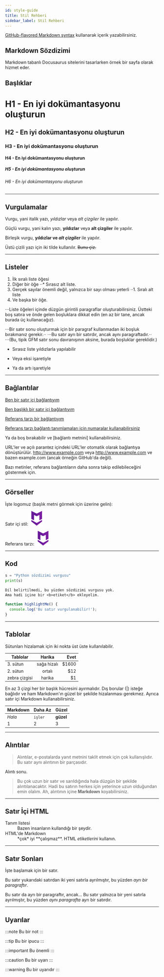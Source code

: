 ```yaml
---
id: style-guide
title: Stil Rehberi
sidebar_label: Stil Rehberi
---
```


[GitHub-flavored Markdown syntax](https://github.github.com/gfm/) kullanarak içerik yazabilirsiniz.

## Markdown Sözdizimi

Markdown tabanlı Docusaurus sitelerini tasarlarken örnek bir sayfa olarak hizmet eder.

## Başlıklar

# H1 - En iyi dokümantasyonu oluşturun

## H2 - En iyi dokümantasyonu oluşturun

### H3 - En iyi dokümantasyonu oluşturun

#### H4 - En iyi dokümantasyonu oluşturun

##### H5 - En iyi dokümantasyonu oluşturun

###### H6 - En iyi dokümantasyonu oluşturun

---

## Vurgulamalar

Vurgu, yani italik yazı, _yıldızlar_ veya _alt çizgiler_ ile yapılır.

Güçlü vurgu, yani kalın yazı, **yıldızlar** veya **alt çizgiler** ile yapılır.

Birleşik vurgu, **yıldızlar ve _alt çizgiler_** ile yapılır.

Üstü çizili yazı için iki tilde kullanılır. ~~Bunu çiz.~~

---

## Listeler

1. İlk sıralı liste öğesi
1. Diğer bir öğe ⋅⋅\* Sırasız alt liste.
1. Gerçek sayılar önemli değil, yalnızca bir sayı olması yeterli ⋅⋅1. Sıralı alt liste
1. Ve başka bir öğe.

⋅⋅⋅Liste öğeleri içinde düzgün girintili paragraflar oluşturabilirsiniz. Üstteki boş satıra ve önde gelen boşluklara dikkat edin (en az bir tane, ancak burada üç kullanacağız).

⋅⋅⋅Bir satır sonu oluşturmak için bir paragraf kullanmadan iki boşluk bırakmanız gerekir.⋅⋅ ⋅⋅⋅Bu satır ayrı bir satırdır, ancak aynı paragraftadır.⋅⋅ ⋅⋅⋅(Bu, tipik GFM satır sonu davranışının aksine, burada boşluklar gereklidir.)

- Sırasız liste yıldızlarla yapılabilir

* Veya eksi işaretiyle

- Ya da artı işaretiyle

---

## Bağlantılar

[Ben bir satır içi bağlantıyım](https://www.google.com)

[Ben başlıklı bir satır içi bağlantıyım](https://www.google.com "Google'ın Ana Sayfası")

[Referans tarzı bir bağlantıyım][arbitrary case-insensitive reference text]

[Referans tarzı bağlantı tanımlamaları için numaralar kullanabilirsiniz][1]

Ya da boş bırakabilir ve [bağlantı metnini] kullanabilirsiniz.

URL'ler ve açılı parantez içindeki URL'ler otomatik olarak bağlantıya dönüştürülür. http://www.example.com veya <http://www.example.com> ve bazen example.com (ancak örneğin GitHub'da değil).

Bazı metinler, referans bağlantıların daha sonra takip edilebileceğini göstermek için.

[arbitrary case-insensitive reference text]: https://www.mozilla.org
[1]: http://slashdot.org
[link text itself]: http://www.reddit.com

---

## Görseller

İşte logomuz (başlık metni görmek için üzerine gelin):

Satır içi stil: ![alt text](https://github.com/adam-p/markdown-here/raw/master/src/common/images/icon48.png 'Logo Başlık Metni 1')

Referans tarzı: ![alt text][logo]

[logo]: https://github.com/adam-p/markdown-here/raw/master/src/common/images/icon48.png 'Logo Başlık Metni 2'

---

## Kod

```python
s = "Python sözdizimi vurgusu"
print(s)
```

```
Dil belirtilmedi, bu yüzden sözdizimi vurgusu yok.
Ama hadi içine bir <b>etiket</b> ekleyelim.
```

```js {2}
function highlightMe() {
  console.log('Bu satır vurgulanabilir!');
}
```

---

## Tablolar

Sütunları hizalamak için iki nokta üst üste kullanılabilir.

| Tablolar     | Harika        | Evet    |
| ------------ | :-----------: | ------: |
| 3. sütun     | sağa hizalı   | \$1600  |
| 2. sütun     |    ortalı    |    \$12 |
| zebra çizgisi|   harika      |     \$1 |

En az 3 çizgi her bir başlık hücresini ayırmalıdır. Dış borular (|) isteğe bağlıdır ve ham Markdown'ın güzel bir şekilde hizalanması gerekmez. Ayrıca satır içi Markdown kullanabilirsiniz.

| Markdown  | Daha Az  | Güzel     |
| --------- | -------- | --------- |
| _Hala_    | `işler`  | **güzel** |
| 1         | 2        | 3         |

---

## Alıntılar

> Alıntılar, e-postalarda yanıt metnini taklit etmek için çok kullanışlıdır. Bu satır aynı alıntının bir parçasıdır.

Alıntı sonu.

> Bu çok uzun bir satır ve sarıldığında hala düzgün bir şekilde alıntılanacaktır. Hadi bu satırın herkes için yeterince uzun olduğundan emin olalım. Ah, alıntının içine **Markdown** koyabilirsiniz.

---

## Satır İçi HTML

<dl>
  <dt>Tanım listesi</dt>
  <dd>Bazen insanların kullandığı bir şeydir.</dd>

  <dt>HTML'de Markdown</dt>
  <dd>*çok* iyi **çalışmaz**. HTML <em>etiketlerini</em> kullanın.</dd>
</dl>

---

## Satır Sonları

İşte başlamak için bir satır.

Bu satır yukarıdaki satırdan iki yeni satırla ayrılmıştır, bu yüzden _ayrı bir paragraftır_.

Bu satır da ayrı bir paragraftır, ancak... Bu satır yalnızca bir yeni satırla ayrılmıştır, bu yüzden _aynı paragrafta_ ayrı bir satırdır.

---

## Uyarılar

:::note
Bu bir not
:::

:::tip
Bu bir ipucu
:::

:::important
Bu önemli
:::

:::caution
Bu bir uyarı
:::

:::warning
Bu bir uyarıdır
:::
